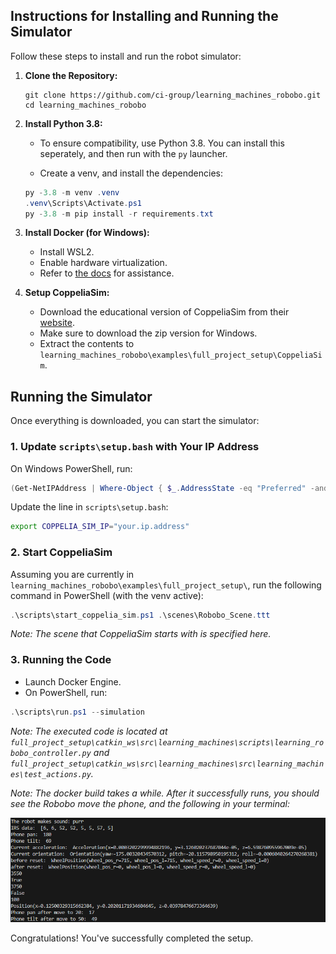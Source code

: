 ## Instructions for Installing and Running the Simulator

Follow these steps to install and run the robot simulator:

1. **Clone the Repository:**
   ```pwsh
   git clone https://github.com/ci-group/learning_machines_robobo.git
   cd learning_machines_robobo
   ```

2. **Install Python 3.8:**
   - To ensure compatibility, use Python 3.8. You can install this seperately, and then run with the `py` launcher.

    - Create a venv, and install the dependencies:

    ```powershell
    py -3.8 -m venv .venv
    .venv\Scripts\Activate.ps1
    py -3.8 -m pip install -r requirements.txt
    ```

3. **Install Docker (for Windows):**
   - Install WSL2.
   - Enable hardware virtualization.
   - Refer to [the docs](https://docs.docker.com/desktop/install/windows-install/) for assistance.

4. **Setup CoppeliaSim:**
   - Download the educational version of CoppeliaSim from their [website](https://www.coppeliarobotics.com/downloads).
    - Make sure to download the zip version for Windows.
    - Extract the contents to `learning_machines_robobo\examples\full_project_setup\CoppeliaSim`.

## Running the Simulator

Once everything is downloaded, you can start the simulator:

### 1. Update `scripts\setup.bash` with Your IP Address

On Windows PowerShell, run:

```powershell
(Get-NetIPAddress | Where-Object { $_.AddressState -eq "Preferred" -and $_.ValidLifetime -lt "24:00:00" }).IPAddress
```

Update the line in `scripts\setup.bash`:

```bash
export COPPELIA_SIM_IP="your.ip.address"
```

### 2. Start CoppeliaSim

Assuming you are currently in `learning_machines_robobo\examples\full_project_setup\`, run the following command in PowerShell (with the venv active):

```powershell
.\scripts\start_coppelia_sim.ps1 .\scenes\Robobo_Scene.ttt
```

*Note: The scene that CoppeliaSim starts with is specified here.*

### 3. Running the Code

- Launch Docker Engine.
- On PowerShell, run:

```powershell
.\scripts\run.ps1 --simulation
```

*Note: The executed code is located at `full_project_setup\catkin_ws\src\learning_machines\scripts\learning_robobo_controller.py` and `full_project_setup\catkin_ws\src\learning_machines\src\learning_machines\test_actions.py`.*

*Note: The docker build takes a while. After it successfully runs, you should see the Robobo move the phone, and the following in your terminal:*

<p allign="center">
  <img src="./assets/resulting_print.png" />
</p>

Congratulations! You've successfully completed the setup. 